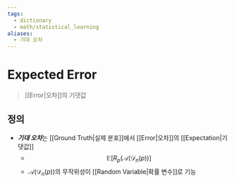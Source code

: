 ```yaml
---
tags:
  - dictionary
  - math/statistical_learning
aliases:
  - 기대 오차
---
```

# Expected Error
> [[Error|오차]]의 기댓값
## 정의 
+ ***기대 오차***는 [[Ground Truth|실제 분포]]에서 [[Error|오차]]의 [[Expectation|기댓값]] 
	+ $$\mathbb E[R_p(\mathcal A(\mathcal D_n(p))]$$
	+ $\mathcal A(\mathcal D_n(p))$의 무작위성이 [[Random Variable|확률 변수]]로 기능